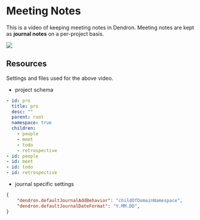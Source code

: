 
# Meeting Notes

This is a video of keeping meeting notes in Dendron. Meeting notes are kept as **journal notes** on a per-project basis. 

<a href="https://www.loom.com/share/c04dd4b3c82a412b82b1f9f75e2291bd">  <img style="" src="https://cdn.loom.com/sessions/thumbnails/c04dd4b3c82a412b82b1f9f75e2291bd-with-play.gif"> </a>

## Resources

Settings and files used for the above video. 

- project schema
```yml
- id: pro
  title: pro
  desc: ""
  parent: root
  namespace: true
  children:
    - people
    - meet
    - todo
    - retrospective
- id: people
- id: meet
- id: todo
- id: retrospective
```

- journal specific settings

```json
{
    "dendron.defaultJournalAddBehavior": "childOfDomainNamespace",
    "dendron.defaultJournalDateFormat": "Y.MM.DD",
}
```
